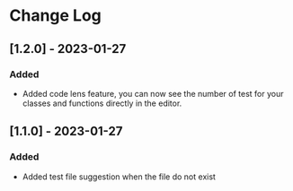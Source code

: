 # Change Log

## [1.2.0] - 2023-01-27

### Added

- Added code lens feature, you can now see the number of test for your classes and functions directly in the editor.

## [1.1.0] - 2023-01-27

### Added

- Added test file suggestion when the file do not exist
